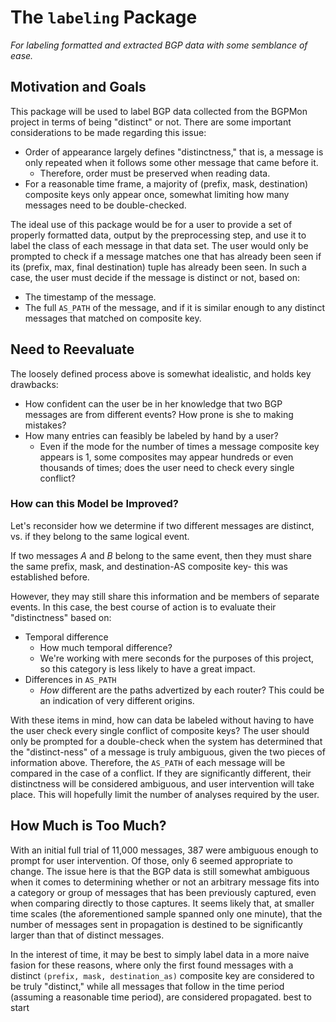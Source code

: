 # The `labeling` Package
*For labeling formatted and extracted BGP data with some semblance of ease.*

## Motivation and Goals
This package will be used to label BGP data collected from the BGPMon project in
terms of being "distinct" or not. There are some important considerations to be
made regarding this issue:
* Order of appearance largely defines "distinctness," that is, a message is only
  repeated when it follows some other message that came before it.
  * Therefore, order must be preserved when reading data.
* For a reasonable time frame, a majority of (prefix, mask, destination)
  composite keys only appear once, somewhat limiting how many messages need to
  be double-checked.

The ideal use of this package would be for a user to provide a set of properly
formatted data, output by the preprocessing step, and use it to label the
class of each message in that data set. The user would only be prompted to
check if a message matches one that has already been seen if its (prefix, max,
final destination) tuple has already been seen. In such a case, the user must
decide if the message is distinct or not, based on:
* The timestamp of the message.
* The full `AS_PATH` of the message, and if it is similar enough to any distinct
  messages that matched on composite key.

## Need to Reevaluate
The loosely defined process above is somewhat idealistic, and holds key
drawbacks:
* How confident can the user be in her knowledge that two BGP messages are from
  different events? How prone is she to making mistakes?
* How many entries can feasibly be labeled by hand by a user?
  * Even if the mode for the number of times a message composite key appears is
    1, some composites may appear hundreds or even thousands of times; does the
    user need to check every single conflict?

### How can this Model be Improved?
Let's reconsider how we determine if two different messages are distinct, vs. if
they belong to the same logical event.

If two messages *A* and *B* belong to the same event, then they must share the
same prefix, mask, and destination-AS composite key- this was established
before.

However, they may still share this information and be members of separate
events. In this case, the best course of action is to evaluate their
"distinctness" based on:
* Temporal difference
  * How much temporal difference?
  * We're working with mere seconds for the purposes of this project, so this
    category is less likely to have a great impact.
* Differences in `AS_PATH`
  * *How* different are the paths advertized by each router? This could be an
    indication of very different origins.

With these items in mind, how can data be labeled without having to have the
user check every single conflict of composite keys? The user should only be
prompted for a double-check when the system has determined that the
"distinct-ness" of a message is truly ambiguous, given the two pieces of
information above. Therefore, the `AS_PATH` of each message will be compared in
the case of a conflict. If they are significantly different, their distinctness
will be considered ambiguous, and user intervention will take place. This will
hopefully limit the number of analyses required by the user.

## How Much is Too Much?
With an initial full trial of 11,000 messages, 387 were ambiguous enough to
prompt for user intervention. Of those, only 6 seemed appropriate to change. The
issue here is that the BGP data is still somewhat ambiguous when it comes to
determining whether or not an arbitrary message fits into a category or group of
messages that has been previously captured, even when comparing directly to
those captures. It seems likely that, at smaller time scales (the aforementioned
sample spanned only one minute), that the number of messages sent in propagation
is destined to be significantly larger than that of distinct messages.

In the interest of time, it may be best to simply label data in a more naive
fasion for these reasons, where only the first found messages with a distinct
`(prefix, mask, destination_as)` composite key are considered to be truly
"distinct," while all messages that follow in the time period (assuming a
reasonable time period), are considered propagated.
best to start
